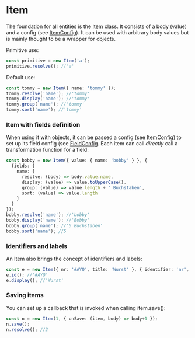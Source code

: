 # Item

The foundation for all entities is the [Item](../../classes/Item.html) class.
It consists of a body (value) and a config (see [ItemConfig](../../interfaces/ItemConfig.html)).
It can be used with arbitrary body values but is mainly thought to be a wrapper for objects.

Primitive use:

```ts
const primitive = new Item('a');
primitive.resolve(); //'a'
```

Default use:

```ts
const tommy = new Item({ name: 'tommy' });
tommy.resolve('name'); //'tommy'
tommy.display('name'); //'tommy'
tommy.group('name'); //'tommy'
tommy.sort('name'); //'tommy'
```

### Item with fields definition

When using it with objects, it can be passed a config (see [ItemConfig](../../interfaces/ItemConfig.html)) to set up its field config (see [FieldConfig](../../interfaces/FieldConfig.html).
Each item can call *directly* call a transformation function for a field:

```ts
const bobby = new Item({ value: { name: 'bobby' } }, {
  fields: {
    name: {
      resolve: (body) => body.value.name,
      display: (value) => value.toUpperCase(),
      group: (value) => value.length + ' Buchstaben',
      sort: (value) => value.length
    }
  }
});
bobby.resolve('name'); //'bobby'
bobby.display('name'); //'Bobby'
bobby.group('name'); //'5 Buchstaben'
bobby.sort('name'); //5
```

### Identifiers and labels

An Item also brings the concept of identifiers and labels:

```ts
const e = new Item({ nr: '#AYQ', title: 'Wurst' }, { identifier: 'nr', label: 'title');
e.id(); //'#AYQ'
e.display(); //'Wurst'
```

### Saving items

You can set up a callback that is invoked when calling item.save():

```ts
const n = new Item(1, { onSave: (item, body) => body+1 });
n.save();
n.resolve(); //2
```
